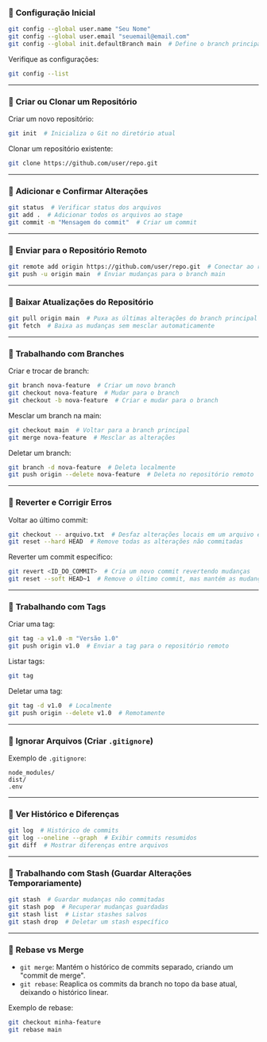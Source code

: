 ### 🔹 **Configuração Inicial**

```bash
git config --global user.name "Seu Nome"
git config --global user.email "seuemail@email.com"
git config --global init.defaultBranch main  # Define o branch principal como "main"
```

Verifique as configurações:

```bash
git config --list
```

---

### 🔹 **Criar ou Clonar um Repositório**

Criar um novo repositório:

```bash
git init  # Inicializa o Git no diretório atual
```

Clonar um repositório existente:

```bash
git clone https://github.com/user/repo.git
```

---

### 🔹 **Adicionar e Confirmar Alterações**

```bash
git status  # Verificar status dos arquivos
git add .  # Adicionar todos os arquivos ao stage
git commit -m "Mensagem do commit"  # Criar um commit
```

---

### 🔹 **Enviar para o Repositório Remoto**

```bash
git remote add origin https://github.com/user/repo.git  # Conectar ao remoto
git push -u origin main  # Enviar mudanças para o branch main
```

---

### 🔹 **Baixar Atualizações do Repositório**

```bash
git pull origin main  # Puxa as últimas alterações do branch principal
git fetch  # Baixa as mudanças sem mesclar automaticamente
```

---

### 🔹 **Trabalhando com Branches**

Criar e trocar de branch:

```bash
git branch nova-feature  # Criar um novo branch
git checkout nova-feature  # Mudar para o branch
git checkout -b nova-feature  # Criar e mudar para o branch
```

Mesclar um branch na main:

```bash
git checkout main  # Voltar para a branch principal
git merge nova-feature  # Mesclar as alterações
```

Deletar um branch:

```bash
git branch -d nova-feature  # Deleta localmente
git push origin --delete nova-feature  # Deleta no repositório remoto
```

---

### 🔹 **Reverter e Corrigir Erros**

Voltar ao último commit:

```bash
git checkout -- arquivo.txt  # Desfaz alterações locais em um arquivo específico
git reset --hard HEAD  # Remove todas as alterações não commitadas
```

Reverter um commit específico:

```bash
git revert <ID_DO_COMMIT>  # Cria um novo commit revertendo mudanças
git reset --soft HEAD~1  # Remove o último commit, mas mantém as mudanças no stage
```

---

### 🔹 **Trabalhando com Tags**

Criar uma tag:

```bash
git tag -a v1.0 -m "Versão 1.0"
git push origin v1.0  # Enviar a tag para o repositório remoto
```

Listar tags:

```bash
git tag
```

Deletar uma tag:

```bash
git tag -d v1.0  # Localmente
git push origin --delete v1.0  # Remotamente
```

---

### 🔹 **Ignorar Arquivos (Criar `.gitignore`)**

Exemplo de `.gitignore`:

```plaintext
node_modules/
dist/
.env
```

---

### 🔹 **Ver Histórico e Diferenças**

```bash
git log  # Histórico de commits
git log --oneline --graph  # Exibir commits resumidos
git diff  # Mostrar diferenças entre arquivos
```

---

### 🔹 **Trabalhando com Stash (Guardar Alterações Temporariamente)**

```bash
git stash  # Guardar mudanças não commitadas
git stash pop  # Recuperar mudanças guardadas
git stash list  # Listar stashes salvos
git stash drop  # Deletar um stash específico
```

---

### 🔹 **Rebase vs Merge**

- `git merge`: Mantém o histórico de commits separado, criando um "commit de merge".
- `git rebase`: Reaplica os commits da branch no topo da base atual, deixando o histórico linear.

Exemplo de rebase:

```bash
git checkout minha-feature
git rebase main
```
